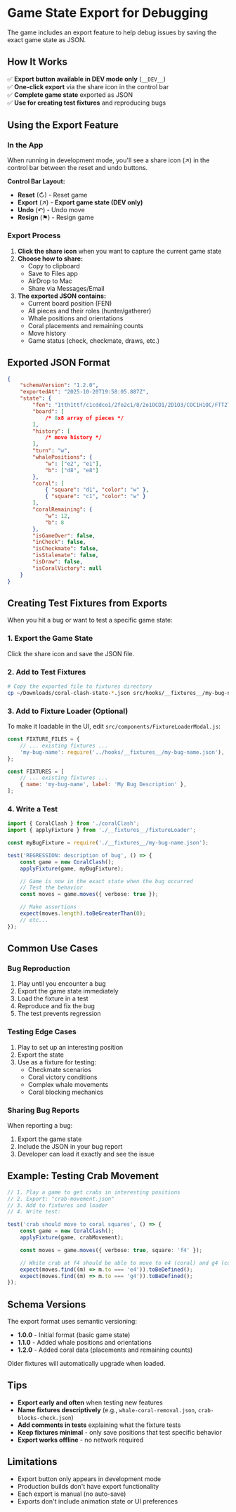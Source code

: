 # Game State Export for Debugging

The game includes an export feature to help debug issues by saving the exact game state as JSON.

## How It Works

✅ **Export button available in DEV mode only** (`__DEV__`)  
✅ **One-click export** via the share icon in the control bar  
✅ **Complete game state** exported as JSON  
✅ **Use for creating test fixtures** and reproducing bugs

## Using the Export Feature

### In the App

When running in development mode, you'll see a share icon (↗️) in the control bar between the reset and undo buttons.

**Control Bar Layout:**

- **Reset** (↻) - Reset game
- **Export** (↗️) - **Export game state (DEV only)**
- **Undo** (↶) - Undo move
- **Resign** (⚑) - Resign game

### Export Process

1. **Click the share icon** when you want to capture the current game state
2. **Choose how to share:**
    - Copy to clipboard
    - Save to Files app
    - AirDrop to Mac
    - Share via Messages/Email
3. **The exported JSON contains:**
    - Current board position (FEN)
    - All pieces and their roles (hunter/gatherer)
    - Whale positions and orientations
    - Coral placements and remaining counts
    - Move history
    - Game status (check, checkmate, draws, etc.)

## Exported JSON Format

```json
{
    "schemaVersion": "1.2.0",
    "exportedAt": "2025-10-20T19:58:05.887Z",
    "state": {
        "fen": "1tth1ttf/c1cddco1/2fo2c1/8/2o1OCD1/2D1O3/COC1H1OC/FTT2TTF w - - 2 11",
        "board": [
            /* 8x8 array of pieces */
        ],
        "history": [
            /* move history */
        ],
        "turn": "w",
        "whalePositions": {
            "w": ["e2", "e1"],
            "b": ["d8", "e8"]
        },
        "coral": [
            { "square": "d1", "color": "w" },
            { "square": "c1", "color": "w" }
        ],
        "coralRemaining": {
            "w": 12,
            "b": 8
        },
        "isGameOver": false,
        "inCheck": false,
        "isCheckmate": false,
        "isStalemate": false,
        "isDraw": false,
        "isCoralVictory": null
    }
}
```

## Creating Test Fixtures from Exports

When you hit a bug or want to test a specific game state:

### 1. Export the Game State

Click the share icon and save the JSON file.

### 2. Add to Test Fixtures

```bash
# Copy the exported file to fixtures directory
cp ~/Downloads/coral-clash-state-*.json src/hooks/__fixtures__/my-bug-name.json
```

### 3. Add to Fixture Loader (Optional)

To make it loadable in the UI, edit `src/components/FixtureLoaderModal.js`:

```javascript
const FIXTURE_FILES = {
    // ... existing fixtures ...
    'my-bug-name': require('../hooks/__fixtures__/my-bug-name.json'),
};

const FIXTURES = [
    // ... existing fixtures ...
    { name: 'my-bug-name', label: 'My Bug Description' },
];
```

### 4. Write a Test

```typescript
import { CoralClash } from './coralClash';
import { applyFixture } from './__fixtures__/fixtureLoader';

const myBugFixture = require('./__fixtures__/my-bug-name.json');

test('REGRESSION: description of bug', () => {
    const game = new CoralClash();
    applyFixture(game, myBugFixture);

    // Game is now in the exact state when the bug occurred
    // Test the behavior
    const moves = game.moves({ verbose: true });

    // Make assertions
    expect(moves.length).toBeGreaterThan(0);
    // etc...
});
```

## Common Use Cases

### Bug Reproduction

1. Play until you encounter a bug
2. Export the game state immediately
3. Load the fixture in a test
4. Reproduce and fix the bug
5. The test prevents regression

### Testing Edge Cases

1. Play to set up an interesting position
2. Export the state
3. Use as a fixture for testing:
    - Checkmate scenarios
    - Coral victory conditions
    - Complex whale movements
    - Coral blocking mechanics

### Sharing Bug Reports

When reporting a bug:

1. Export the game state
2. Include the JSON in your bug report
3. Developer can load it exactly and see the issue

## Example: Testing Crab Movement

```typescript
// 1. Play a game to get crabs in interesting positions
// 2. Export: "crab-movement.json"
// 3. Add to fixtures and loader
// 4. Write test:

test('crab should move to coral squares', () => {
    const game = new CoralClash();
    applyFixture(game, crabMovement);

    const moves = game.moves({ verbose: true, square: 'f4' });

    // White crab at f4 should be able to move to e4 (coral) and g4 (coral)
    expect(moves.find((m) => m.to === 'e4')).toBeDefined();
    expect(moves.find((m) => m.to === 'g4')).toBeDefined();
});
```

## Schema Versions

The export format uses semantic versioning:

- **1.0.0** - Initial format (basic game state)
- **1.1.0** - Added whale positions and orientations
- **1.2.0** - Added coral data (placements and remaining counts)

Older fixtures will automatically upgrade when loaded.

## Tips

- **Export early and often** when testing new features
- **Name fixtures descriptively** (e.g., `whale-coral-removal.json`, `crab-blocks-check.json`)
- **Add comments in tests** explaining what the fixture tests
- **Keep fixtures minimal** - only save positions that test specific behavior
- **Export works offline** - no network required

## Limitations

- Export button only appears in development mode
- Production builds don't have export functionality
- Each export is manual (no auto-save)
- Exports don't include animation state or UI preferences
